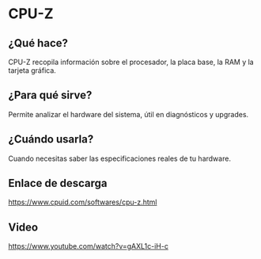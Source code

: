 # CPU-Z

## ¿Qué hace?
CPU-Z recopila información sobre el procesador, la placa base, la RAM y la tarjeta gráfica.

## ¿Para qué sirve?
Permite analizar el hardware del sistema, útil en diagnósticos y upgrades.

## ¿Cuándo usarla?
Cuando necesitas saber las especificaciones reales de tu hardware.

## Enlace de descarga
https://www.cpuid.com/softwares/cpu-z.html

## Video
https://www.youtube.com/watch?v=gAXL1c-iH-c
